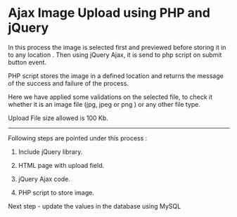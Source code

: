 # Ajax Image Upload using PHP and jQuery

In this process the image is selected first and previewed before storing it in to any location . Then using  jQuery Ajax, it is send to php script on submit button event.

PHP script stores the image in a defined location and returns the message of the success and failure of the process.

Here we have applied some validations on the selected file, to check it whether it is an image file (jpg, jpeg or png ) or any other file type.

Upload File size allowed is 100 Kb.

---
Following steps are pointed under this process :

1.  Include jQuery library.

2.  HTML page with upload field.

3.  jQuery Ajax code.

3.  PHP script to store image.

Next step - update the values in the database using MySQL
